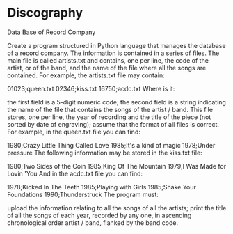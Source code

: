 # Discography
 Data Base of Record Company

Create a program structured in Python language that manages the database of a record company. The information is contained in a series of files. The main file is called artists.txt and contains, one per line, the code of the artist, or of the band, and the name of the file where all the songs are contained. For example, the artists.txt file may contain:

01023;queen.txt
02346;kiss.txt
16750;acdc.txt
Where is it:

the first field is a 5-digit numeric code;
the second field is a string indicating the name of the file that contains the songs of the artist / band. This file stores, one per line, the year of recording and the title of the piece (not sorted by date of engraving);
assume that the format of all files is correct.
For example, in the queen.txt file you can find:

1980;Crazy Little Thing Called Love
1985;It's a kind of magic
1978;Under pressure
The following information may be stored in the kiss.txt file:

1980;Two Sides of the Coin
1985;King Of The Mountain
1979;I Was Made for Lovin 'You
And in the acdc.txt file you can find:

1978;Kicked In The Teeth
1985;Playing with Girls
1985;Shake Your Foundations
1990;Thunderstruck
The program must:

upload the information relating to all the songs of all the artists;
print the title of all the songs of each year, recorded by any one, in ascending chronological order artist / band, flanked by the band code.
